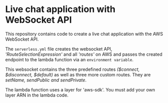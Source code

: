 # Live chat application with WebSocket API
This repository contains code to create a live chat application with the AWS WebSocket API. 

The `serverless.yml` file creates the websocket API, _'RouteSelectionExpression'_ and all _'routes'_ on AWS and passes the created endpoint to the lambda function via an `environment variable`.

This websocket contains the three predefined routes _($connect, $disconnect, $default)_ as well as three more custom routes. They are _setName, sendPublic and sendPrivate_.

The lambda function uses a layer for 'aws-sdk'. You must add your own layer ARN in the lambda code.
